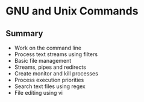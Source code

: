 GNU and Unix Commands
===================

Summary
-------

- Work on the command line
- Process text streams using filters
- Basic file management
- Streams, pipes and redirects
- Create monitor and kill processes
- Process execution priorities
- Search text files using regex
- File editing using vi
